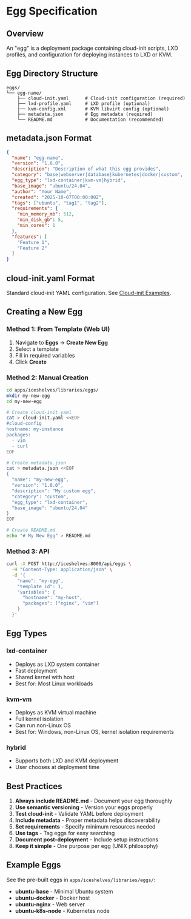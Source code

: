 # Egg Specification

## Overview
An "egg" is a deployment package containing cloud-init scripts, LXD profiles, and configuration for deploying instances to LXD or KVM.

## Egg Directory Structure
```
eggs/
└── egg-name/
    ├── cloud-init.yaml      # Cloud-init configuration (required)
    ├── lxd-profile.yaml     # LXD profile (optional)
    ├── kvm-config.xml       # KVM libvirt config (optional)
    ├── metadata.json        # Egg metadata (required)
    └── README.md            # Documentation (recommended)
```

## metadata.json Format
```json
{
  "name": "egg-name",
  "version": "1.0.0",
  "description": "Description of what this egg provides",
  "category": "base|webserver|database|kubernetes|docker|custom",
  "egg_type": "lxd-container|kvm-vm|hybrid",
  "base_image": "ubuntu/24.04",
  "author": "Your Name",
  "created": "2025-10-07T00:00:00Z",
  "tags": ["ubuntu", "tag1", "tag2"],
  "requirements": {
    "min_memory_mb": 512,
    "min_disk_gb": 5,
    "min_cores": 1
  },
  "features": [
    "Feature 1",
    "Feature 2"
  ]
}
```

## cloud-init.yaml Format
Standard cloud-init YAML configuration. See [Cloud-init Examples](CLOUD_INIT_EXAMPLES.md).

## Creating a New Egg

### Method 1: From Template (Web UI)
1. Navigate to **Eggs** → **Create New Egg**
2. Select a template
3. Fill in required variables
4. Click **Create**

### Method 2: Manual Creation
```bash
cd apps/iceshelves/libraries/eggs/
mkdir my-new-egg
cd my-new-egg

# Create cloud-init.yaml
cat > cloud-init.yaml <<EOF
#cloud-config
hostname: my-instance
packages:
  - vim
  - curl
EOF

# Create metadata.json
cat > metadata.json <<EOF
{
  "name": "my-new-egg",
  "version": "1.0.0",
  "description": "My custom egg",
  "category": "custom",
  "egg_type": "lxd-container",
  "base_image": "ubuntu/24.04"
}
EOF

# Create README.md
echo "# My New Egg" > README.md
```

### Method 3: API
```bash
curl -X POST http://iceshelves:8000/api/eggs \
  -H "Content-Type: application/json" \
  -d '{
    "name": "my-egg",
    "template_id": 1,
    "variables": {
      "hostname": "my-host",
      "packages": ["nginx", "vim"]
    }
  }'
```

## Egg Types

### lxd-container
- Deploys as LXD system container
- Fast deployment
- Shared kernel with host
- Best for: Most Linux workloads

### kvm-vm
- Deploys as KVM virtual machine
- Full kernel isolation
- Can run non-Linux OS
- Best for: Windows, non-Linux OS, kernel isolation requirements

### hybrid
- Supports both LXD and KVM deployment
- User chooses at deployment time

## Best Practices

1. **Always include README.md** - Document your egg thoroughly
2. **Use semantic versioning** - Version your eggs properly
3. **Test cloud-init** - Validate YAML before deployment
4. **Include metadata** - Proper metadata helps discoverability
5. **Set requirements** - Specify minimum resources needed
6. **Use tags** - Tag eggs for easy searching
7. **Document post-deployment** - Include setup instructions
8. **Keep it simple** - One purpose per egg (UNIX philosophy)

## Example Eggs
See the pre-built eggs in `apps/iceshelves/libraries/eggs/`:
- **ubuntu-base** - Minimal Ubuntu system
- **ubuntu-docker** - Docker host
- **ubuntu-nginx** - Web server
- **ubuntu-k8s-node** - Kubernetes node
